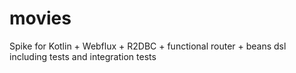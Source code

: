 # movies
Spike for Kotlin + Webflux + R2DBC + functional router + beans dsl including tests and integration tests
